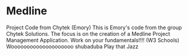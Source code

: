 # Medline
Project Code from Chytek (Emory)
This is Emory's code from the group Chytek Solutions. The focus is on the creation of a Medline Project Management Application.
Work on your fundamentals!!!! (W3 Schools)
Woooooooooooooooooooo shubaduba Play that Jazz
